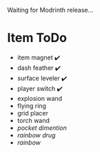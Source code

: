 Waiting for Modrinth release...


# Item ToDo

- item magnet ✔️
- dash feather ✔️
- surface leveler ✔️
- player switch ✔️
- explosion wand
- flying ring
- grid placer
- torch wand
- _pocket dimention_
- _rainbow drug_
- _rainbow_
